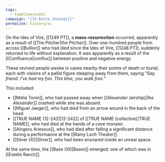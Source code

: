 ```yaml
---
tags:
  - timeline/event
campaign: "[[⍟ Extra Innings]]"
permalink: history/xi
---
```


On the Ides of Vire, [[1249 PT]], a **mass-resurrection** occurred, apparently as a result of [[The Pitcher|the Pitcher]]. Over one-hundred people from across [[Bullion]] who had died since the Ides of Vire, [[1248 PT]], suddenly returned to life without explanation. It was apparently as a result of the [[Confluence|conflux]] between positive and negative energy.

These revived people awoke in caves nearby their points of death or burial, each with visions of a pallid figure stepping away from them, saying "*Say, friend. I've had my fun. This time, you walk free.*"

This included:
* [[Melia Tonin]], who had passed away when *[[Alexander (airship)|the Alexander]]* crashed while she was aboard.
* [[Miguel Jaeger]], who had died from an arrow wound in the back of the head.
* [[TRUE NAME (12-242)|12-242]] of [[TRUE NAME (collective)|TRUE NAME]], who had died at the hands of a cave monster.
* [[Aingeru Ariessus]], who had died after falling a significant distance during a performance at the [[Rainy Loch Theater]].
* [[Silver (XI)|Silver]], who had been ensnared inside an unreal space.

At the same time, the [[Base (XI)|Bases]] emerged: one of which was in [[Estelis Ranch]].